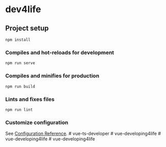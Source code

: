 # dev4life

## Project setup
```
npm install
```

### Compiles and hot-reloads for development
```
npm run serve
```

### Compiles and minifies for production
```
npm run build
```

### Lints and fixes files
```
npm run lint
```

### Customize configuration
See [Configuration Reference](https://cli.vuejs.org/config/).
#   v u e - t s - d e v e l o p e r  
 #   v u e - d e v e l o p i n g 4 l i f e  
 #   v u e - d e v e l o p i n g 4 l i f e  
 #   v u e - d e v e l o p i n g 4 l i f e  
 